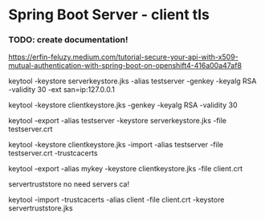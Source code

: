 # Spring Boot Server - client tls
### TODO: create documentation!

https://erfin-feluzy.medium.com/tutorial-secure-your-api-with-x509-mutual-authentication-with-spring-boot-on-openshift4-416a00a47af8


keytool -keystore serverkeystore.jks -alias testserver -genkey -keyalg RSA -validity 30 -ext san=ip:127.0.0.1

keytool -keystore clientkeystore.jks -genkey -keyalg RSA -validity 30

keytool -export -alias testserver -keystore serverkeystore.jks -file testserver.crt

keytool -keystore clientkeystore.jks -import -alias testserver -file testserver.crt -trustcacerts

keytool -export -alias mykey -keystore clientkeystore.jks -file client.crt

servertruststore no need servers ca!

keytool -import -trustcacerts  -alias client -file client.crt -keystore servertruststore.jks